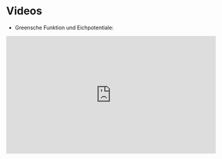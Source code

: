# Videos

- Greensche Funktion und Eichpotentiale:
<iframe width="560" height="315" src="https://www.youtube-nocookie.com/embed/7MRilU2CE-I?rel=0" frameborder="0" allow="autoplay; encrypted-media" allowfullscreen></iframe>

